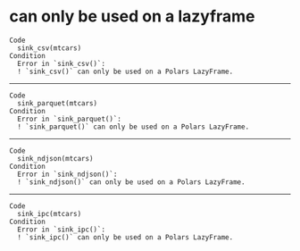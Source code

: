 # can only be used on a lazyframe

    Code
      sink_csv(mtcars)
    Condition
      Error in `sink_csv()`:
      ! `sink_csv()` can only be used on a Polars LazyFrame.

---

    Code
      sink_parquet(mtcars)
    Condition
      Error in `sink_parquet()`:
      ! `sink_parquet()` can only be used on a Polars LazyFrame.

---

    Code
      sink_ndjson(mtcars)
    Condition
      Error in `sink_ndjson()`:
      ! `sink_ndjson()` can only be used on a Polars LazyFrame.

---

    Code
      sink_ipc(mtcars)
    Condition
      Error in `sink_ipc()`:
      ! `sink_ipc()` can only be used on a Polars LazyFrame.

